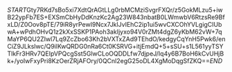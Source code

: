 $START$Gty7RKd7sBo5xi7XdtQrAGtLLg0rbMCMziSvgrFXQr/z5GokMLzu5+iwB22ypFb7ES+EXSmCbHyDdKnzKc2Ag23W843nbatB0LWmwbV6RtzsRe9BfxLD/Z0Oov8pTE/79iR8yrPewI9Ncx7JklJvIEhC2ip1ui5wvCXCOhYVLgigCIUbwA+wPdhOHvQ1z2kXxSSKP1PAoh3akIjyxo94V0rZMt4dgZ6yKbM62vW+7qMaYP6QU2ZIwl7Lq9ZcZbo63Kh2bVXTxZAd9TEhdO/kedgyCqYnH5Pwk6/enCiZ9JLkslwc/Q9ilKwQRDG0nRa6Ct0KSRVG+itjEmdQ+5+sSU+s1L561yyTSYTlkFr3HRv7QEIpVPQcgSst5GlwCLoOQDDLfw7djpeJ/Iq4y6B7BoH6kCvUHjBk+/yoIwFxyPri8KzOerZRjAFOry/0QCnl2egG25oDL4XgMoDqgSfZKQ==$END$